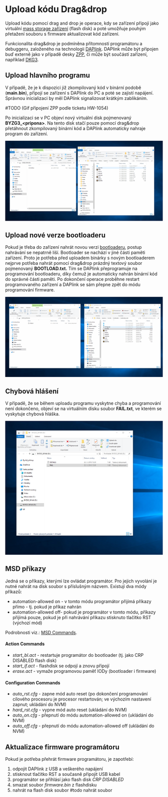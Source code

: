 # Upload kódu Drag&drop

Upload kódu pomocí drag and drop je operace, kdy se zařízení připojí jako virtuální [mass storage zařízení](https://en.wikipedia.org/wiki/Mass_storage) \(flash disk\) a poté umožňuje pouhým přetažení souboru s firmware aktualizovat kód zařízení. 

Funkcionalita drag&drop je podmíněna přítomností programátoru a debuggeru, založeného na technologii [DAPlink](https://github.com/ARMmbed/DAPLink). DAPlink může být připojen buď externě jako v případě desky [ZPP](../../hardware/ostatni/zppg3/), či může být součástí zařízení, například [DKG3](../../hardware/ostatni/devkitg3/).

## Upload hlavního programu

V případě, že je k dispozici již zkompilovaný kód v binární podobě \(**main.bin**\), připojí se zařízení s DAPlink  do PC a poté se zajistí napájení. Správnou inicializaci by měl DAPlink signalizovat krátkým zablikáním.

 \#TODO \(Gif připojení ZPP podle ticketu HW-1054\) 

Po inicializaci se v PC objeví nový virtuální disk pojmenovaný  **BYZG3\_&lt;pripona&gt;**. Na tento disk stačí pouze pomocí drag&drop přetáhnout zkompilovaný binární kód a DAPlink automaticky nahraje program do zařízení.

![](../../../.gitbook/assets/git_upload_zpp.gif)

## Upload nové verze bootloaderu  

Pokud je třeba do zařízení nahrát novou verzi [bootloaderu](../../architektura-fw/bootloader/), postup nahrávání se nepatrně liší. Bootloader se nachází v jiné části paměti zařízení. Proto je potřeba před uploadem binárky s novým bootloaderem nejprve potřeba nahrát pomocí drag&drop prázdný textový soubor pojmenovaný **BOOTLOAD.txt.** Tím se DAPlink přeprogramuje na programování bootloaderu, díky čemuž je automaticky nahrán binární kód do správné části paměti. Po dokončení operace proběhne restart programovaného zařízení a DAPlink se sám přepne zpět do módu programování firmware.

![](../../../.gitbook/assets/git_upload_zpp_bootload.gif)

## Chybová hlášení

V případě, že se během uploadu programu vyskytne chyba a programování není dokončeno, objeví se na virtuálním disku soubor **FAIL.txt**, ve kterém se vyskytuje chybová hláška. 

![](../../../.gitbook/assets/zpp_fail.png)





## MSD příkazy

Jedná se o příkazy, kterými lze ovládat programátor. Pro jejich vyvolání je nutné nahrát na disk soubor s příslušným názvem. Existují dva módy příkazů:

* automation-allowed on - v tomto módu programátor přijímá příkazy přímo - tj. pokud je příkaz nahrán
* automation-allowed off- pokud je programátor v tomto módu, příkazy přijímá pouze, pokud je při nahrávání příkazu stisknuto tlačítko RST \(výchozí mód\)

Podrobnosti viz.: [MSD Commands](https://github.com/mbedmicro/DAPLink/blob/master/docs/MSD_COMMANDS.md).

#### Action Commands

* _start\_bl.act_ - restartuje programátor do bootloader \(tj. jako CRP DISABLED flash disk\)
* _start\_if.act_ - flashdisk se odpojí a znovu připojí
* _erase.act_ - vymaže programovou paměť IODy \(bootloader i firmware\)

#### Configuration Commands

* _auto\_rst.cfg_ - zapne mód auto reset \(po dokončení programování cílového procesoru je procesor restartován; ve výchozím nastavení zapnut; ukládání do NVM\)
* _hard\_rst.cfg_ - vypne mód auto reset  \(ukládání do NVM\)
* _auto\_on.cfg_ - přepnutí do módu automation-allowed on \(ukládání do NVM\)
* _auto\_off.cfg_ - přepnutí do módu automation-allowed off \(ukládání do NVM\)

## Aktualizace firmware programátoru 

Pokud je potřeba přehrát firmware programátoru, je zapotřebí:

1. odpojit DAPlink z USB a veškerého napájení
2. stisknout tlačítko RST a současně připojit USB kabel
3. programátor se přihlásí jako flash disk _CRP DISABLED_
4. smazat soubor _firmware.bin_ z flashdisku
5. nahrát na flash disk soubor \#todo nahrát soubor

